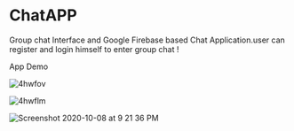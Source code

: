 # ChatAPP
Group chat Interface and Google Firebase based Chat Application.user can register and login himself to enter group chat !

App Demo

![4hwfov](https://user-images.githubusercontent.com/68919917/95569588-6778f900-0a43-11eb-873b-f007ea648e21.gif)

![4hwflm](https://user-images.githubusercontent.com/68919917/95569613-6f389d80-0a43-11eb-870f-bd9adbc19ace.gif)


![Screenshot 2020-10-08 at 9 21 36 PM](https://user-images.githubusercontent.com/68919917/95569653-7bbcf600-0a43-11eb-95a2-43c9791a8543.png)

